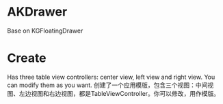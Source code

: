 # AKDrawer
Base on KGFloatingDrawer

# Create
Has three table view controllers: center view, left view and right view. You can modify them as you want.
创建了一个应用模版，包含三个视图：中间视图、左边视图和右边视图，都是TableViewController。你可以修改，用作模版。